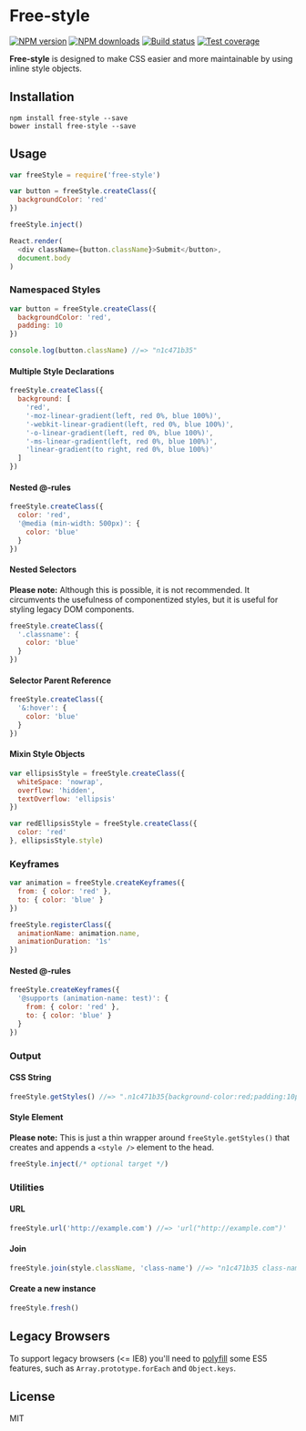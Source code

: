 # Free-style

[![NPM version][npm-image]][npm-url]
[![NPM downloads][downloads-image]][downloads-url]
[![Build status][travis-image]][travis-url]
[![Test coverage][coveralls-image]][coveralls-url]

**Free-style** is designed to make CSS easier and more maintainable by using inline style objects.

## Installation

```
npm install free-style --save
bower install free-style --save
```

## Usage

```js
var freeStyle = require('free-style')

var button = freeStyle.createClass({
  backgroundColor: 'red'
})

freeStyle.inject()

React.render(
  <div className={button.className}>Submit</button>,
  document.body
)
```

### Namespaced Styles

```js
var button = freeStyle.createClass({
  backgroundColor: 'red',
  padding: 10
})

console.log(button.className) //=> "n1c471b35"
```

#### Multiple Style Declarations

```js
freeStyle.createClass({
  background: [
    'red',
    '-moz-linear-gradient(left, red 0%, blue 100%)',
    '-webkit-linear-gradient(left, red 0%, blue 100%)',
    '-o-linear-gradient(left, red 0%, blue 100%)',
    '-ms-linear-gradient(left, red 0%, blue 100%)',
    'linear-gradient(to right, red 0%, blue 100%)'
  ]
})
```

#### Nested @-rules

```js
freeStyle.createClass({
  color: 'red',
  '@media (min-width: 500px)': {
    color: 'blue'
  }
})
```

#### Nested Selectors

**Please note:** Although this is possible, it is not recommended. It circumvents the usefulness of componentized styles, but it is useful for styling legacy DOM components.

```js
freeStyle.createClass({
  '.classname': {
    color: 'blue'
  }
})
```

#### Selector Parent Reference

```js
freeStyle.createClass({
  '&:hover': {
    color: 'blue'
  }
})
```

#### Mixin Style Objects

```js
var ellipsisStyle = freeStyle.createClass({
  whiteSpace: 'nowrap',
  overflow: 'hidden',
  textOverflow: 'ellipsis'
})

var redEllipsisStyle = freeStyle.createClass({
  color: 'red'
}, ellipsisStyle.style)
```

### Keyframes

```js
var animation = freeStyle.createKeyframes({
  from: { color: 'red' },
  to: { color: 'blue' }
})

freeStyle.registerClass({
  animationName: animation.name,
  animationDuration: '1s'
})
```

#### Nested @-rules

```js
freeStyle.createKeyframes({
  '@supports (animation-name: test)': {
    from: { color: 'red' },
    to: { color: 'blue' }
  }
})
```

### Output

#### CSS String

```js
freeStyle.getStyles() //=> ".n1c471b35{background-color:red;padding:10px;}"
```

#### Style Element

**Please note:** This is just a thin wrapper around `freeStyle.getStyles()` that creates and appends a `<style />` element to the head.

```js
freeStyle.inject(/* optional target */)
```

### Utilities

#### URL

```js
freeStyle.url('http://example.com') //=> 'url("http://example.com")'
```

#### Join

```js
freeStyle.join(style.className, 'class-name') //=> "n1c471b35 class-name"
```

#### Create a new instance

```js
freeStyle.fresh()
```

## Legacy Browsers

To support legacy browsers (<= IE8) you'll need to [polyfill](https://github.com/es-shims/es5-shim) some ES5 features, such as `Array.prototype.forEach` and `Object.keys`.

## License

MIT

[npm-image]: https://img.shields.io/npm/v/free-style.svg?style=flat
[npm-url]: https://npmjs.org/package/free-style
[downloads-image]: https://img.shields.io/npm/dm/free-style.svg?style=flat
[downloads-url]: https://npmjs.org/package/free-style
[travis-image]: https://img.shields.io/travis/blakeembrey/free-style.svg?style=flat
[travis-url]: https://travis-ci.org/blakeembrey/free-style
[coveralls-image]: https://img.shields.io/coveralls/blakeembrey/free-style.svg?style=flat
[coveralls-url]: https://coveralls.io/r/blakeembrey/free-style?branch=master
